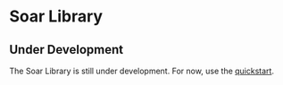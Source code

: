 # Soar Library 

## Under Development
The Soar Library is still under development. For now, use the [quickstart](index.md).
